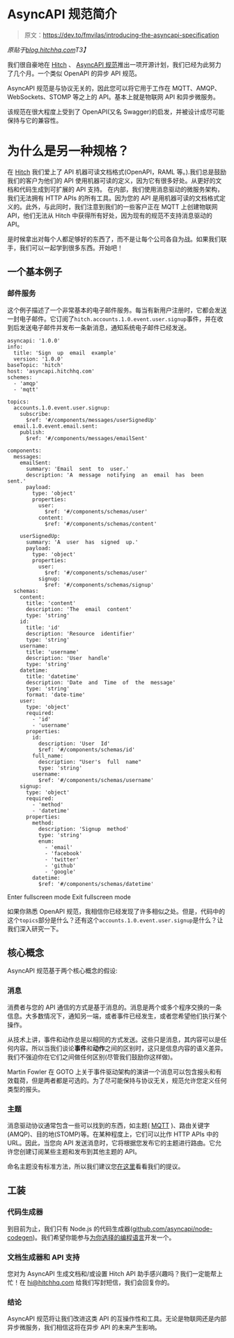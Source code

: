 # AsyncAPI 规范简介

> 原文：<https://dev.to/fmvilas/introducing-the-asyncapi-specification>

*原贴于[blog.hitchhq.com](https://blog.hitchhq.com/introducing-the-asyncapi-specification-7feb57b460ae)T3】*

我们很自豪地在 [Hitch](https://www.hitchhq.com) 、 [AsyncAPI 规范](https://www.asyncapi.org)推出一项开源计划，我们已经为此努力了几个月。一个类似 OpenAPI 的异步 API 规范。

AsyncAPI 规范是与协议无关的，因此您可以将它用于工作在 MQTT、AMQP、WebSockets、STOMP 等之上的 API。基本上就是物联网 API 和异步微服务。

该规范在很大程度上受到了 OpenAPI(又名 Swagger)的启发，并被设计成尽可能保持与它的兼容性。

# 为什么是另一种规格？

在 [Hitch](https://www.hitchhq.com) 我们爱上了 API 机器可读文档格式(OpenAPI，RAML 等。).我们总是鼓励我们的客户为他们的 API 使用机器可读的定义，因为它有很多好处。从更好的文档和代码生成到可扩展的 API 支持。
在内部，我们使用消息驱动的微服务架构，我们无法拥有 HTTP APIs 的所有工具。因为您的 API 是用机器可读的文档格式定义的。此外，与此同时，我们注意到我们的一些客户正在 MQTT 上创建物联网 API，他们无法从 Hitch 中获得所有好处，因为现有的规范不支持消息驱动的 API。

是时候拿出对每个人都足够好的东西了，而不是让每个公司各自为战。如果我们联手，我们可以一起学到很多东西。开始吧！

## 一个基本例子

### 邮件服务

这个例子描述了一个非常基本的电子邮件服务。每当有新用户注册时，它都会发送一封电子邮件。它订阅了`hitch.accounts.1.0.event.user.signup`事件，并在收到后发送电子邮件并发布一条新消息，通知系统电子邮件已经发送。

```
asyncapi: '1.0.0'
info:
  title: 'Sign  up  email  example'
  version: '1.0.0'
baseTopic: 'hitch'
host: 'asyncapi.hitchhq.com'
schemes:
  - 'amqp'
  - 'mqtt'

topics:
  accounts.1.0.event.user.signup:
    subscribe:
      $ref: '#/components/messages/userSignedUp'
  email.1.0.event.email.sent:
    publish:
      $ref: '#/components/messages/emailSent'

components:
  messages:
    emailSent:
      summary: 'Email  sent  to  user.'
      description: 'A  message  notifying  an  email  has  been  sent.'
      payload:
        type: 'object'
        properties:
          user:
            $ref: '#/components/schemas/user'
          content:
            $ref: '#/components/schemas/content'

    userSignedUp:
      summary: 'A  user  has  signed  up.'
      payload:
        type: 'object'
        properties:
          user:
            $ref: '#/components/schemas/user'
          signup:
            $ref: '#/components/schemas/signup'
  schemas:
    content:
      title: 'content'
      description: 'The  email  content'
      type: 'string'
    id:
      title: 'id'
      description: 'Resource  identifier'
      type: 'string'
    username:
      title: 'username'
      description: 'User  handle'
      type: 'string'
    datetime:
      title: 'datetime'
      description: 'Date  and  Time  of  the  message'
      type: 'string'
      format: 'date-time'
    user:
      type: 'object'
      required:
        - 'id'
        - 'username'
      properties:
        id:
          description: 'User  Id'
          $ref: '#/components/schemas/id'
        full_name:
          description: "User's  full  name"
          type: 'string'
        username:
          $ref: '#/components/schemas/username'
    signup:
      type: 'object'
      required:
        - 'method'
        - 'datetime'
      properties:
        method:
          description: 'Signup  method'
          type: 'string'
          enum:
            - 'email'
            - 'facebook'
            - 'twitter'
            - 'github'
            - 'google'
        datetime:
          $ref: '#/components/schemas/datetime' 
```

Enter fullscreen mode Exit fullscreen mode

如果你熟悉 OpenAPI 规范，我相信你已经发现了许多相似之处。但是，代码中的这个`topics`部分是什么？还有这个`accounts.1.0.event.user.signup`是什么？让我们深入研究一下。

## 核心概念

AsyncAPI 规范基于两个核心概念的假设:

### 消息

消费者与您的 API 通信的方式是基于消息的。消息是两个或多个程序交换的一条信息。大多数情况下，通知另一端，或者事件已经发生，或者您希望他们执行某个操作。

从技术上讲，事件和动作总是以相同的方式发送。这些只是消息，其内容可以是任何内容。所以当我们谈论**事件**和**动作**之间的区别时，这只是信息内容的语义差异。我们不强迫你在它们之间做任何区别(尽管我们鼓励你这样做)。

Martin Fowler 在 GOTO
上关于事件驱动架构的演讲一个消息可以包含报头和有效载荷，但是两者都是可选的。为了尽可能保持与协议无关，规范允许您定义任何类型的报头。

### 主题

消息驱动协议通常包含一些可以找到的东西，如主题( [MQTT](http://www.hivemq.com/blog/mqtt-essentials-part-5-mqtt-topics-best-practices) )、路由关键字(AMQP)、目的地(STOMP)等。在某种程度上，它们可以比作 HTTP APIs 中的 URL。因此，当您向 API 发送消息时，它将根据您发布它的主题进行路由。它允许您创建订阅某些主题和发布到其他主题的 API。

命名主题没有标准方法，所以我们建议您[在这里](https://github.com/asyncapi/topic-definition)看看我们的提议。

## 工装

### 代码生成器

到目前为止，我们只有 Node.js 的代码生成器([github.com/asyncapi/node-codegen](https://github.com/asyncapi/node-codegen))。我们希望你能参与[为你选择的编程语言](https://github.com/asyncapi/asyncapi/issues/new?labels%5B%5D=Code%20Generator%20Request)开发一个。

### 文档生成器和 API 支持

您对为 AsyncAPI 生成文档和/或设置 Hitch API 助手感兴趣吗？我们一定能帮上忙！在 hi@hitchhq.com 给我们写封短信，我们会回复你的。

### 结论

AsyncAPI 规范将让我们改进这类 API 的互操作性和工具。无论是物联网还是内部异步微服务，我们相信这将在异步 API 的未来产生影响。